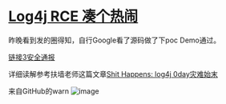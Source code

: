 # [Log4j RCE 凑个热闹](https://github.com/zfy68/gitblog/issues/11)

 昨晚看到发的圈得知，自行Google看了源码做了下poc Demo通过。

[链接3安全通报](https://nosec.org/m/share/4917.html) 

详细读解参考扶墙老师这篇文章[Shit Happens: log4j 0day灾难始末](https://mp.weixin.qq.com/s/TVSTdXbQSums64L3SDKGUg) 

来自GitHub的warn
![image](https://user-images.githubusercontent.com/37278360/145501306-eb72bfbd-af43-4d76-ae73-32bd0864c489.png)
